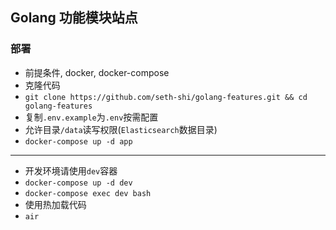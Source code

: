 ## Golang 功能模块站点


### 部署
* 前提条件, docker, docker-compose
* 克隆代码
* `git clone https://github.com/seth-shi/golang-features.git && cd golang-features`
* 复制`.env.example`为`.env`按需配置
* 允许目录`/data`读写权限(`Elasticsearch`数据目录)
* `docker-compose up -d app`

****

* 开发环境请使用`dev`容器
* `docker-compose up -d dev`
* `docker-compose exec dev bash`
* 使用热加载代码
* `air`